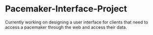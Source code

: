 # Pacemaker-Interface-Project
Currently working on designing a user interface for clients that need to access a pacemaker through the web and access their data. 
